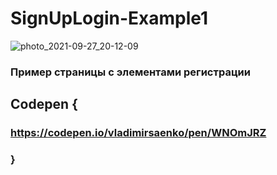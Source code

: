 # SignUpLogin-Example1

![photo_2021-09-27_20-12-09](https://user-images.githubusercontent.com/56477695/135536296-c3dafa4c-5343-4d04-ba62-30bb3beaee18.jpg)

### Пример страницы с элементами регистрации

## Codepen {

### https://codepen.io/vladimirsaenko/pen/WNOmJRZ

### }
